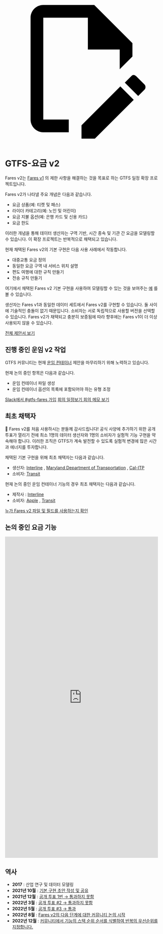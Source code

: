 <svg class="pencil" xmlns="http://www.w3.org/2000/svg" viewBox="0 0 24 24"><path d="M10 20H6V4h7v5h5v3.1l2-2V8l-6-6H6c-1.1 0-2 .9-2 2v16c0 1.1.9 2 2 2h4v-2m10.2-7c.1 0 .3.1.4.2l1.3 1.3c.2.2.2.6 0 .8l-1 1-2.1-2.1 1-1c.1-.1.2-.2.4-.2m0 3.9L14.1 23H12v-2.1l6.1-6.1 2.1 2.1Z"></path></svg>

# GTFS-요금 v2

Fares v2는 [Fares v1](/schedule/examples/fares-v1) 의 제한 사항을 해결하는 것을 목표로 하는 GTFS 일정 확장 프로젝트입니다.

Fares v2가 나타낼 주요 개념은 다음과 같습니다.

- 요금 상품(예: 티켓 및 패스)
- 라이더 카테고리(예: 노인 및 어린이)
- 요금 지불 옵션(예: 은행 카드 및 신용 카드)
- 요금 한도

이러한 개념을 통해 데이터 생산자는 구역 기반, 시간 종속 및 기관 간 요금을 모델링할 수 있습니다. 이 확장 프로젝트는 반복적으로 채택되고 있습니다.

현재 채택된 Fares v2의 기본 구현은 다음 사용 사례에서 작동합니다.

- 대중교통 요금 정의
- 동일한 요금 구역 내 서비스 위치 설명
- 편도 여행에 대한 규칙 만들기
- 전송 규칙 만들기

여기에서 채택된 Fares v2 기본 구현을 사용하여 모델링할 수 있는 것을 보여주는 [예](/schedule/examples/fares-v2) 를 볼 수 있습니다.

생산자는 Fares v1과 동일한 데이터 세트에서 Fares v2를 구현할 수 있습니다. 둘 사이에 기술적인 충돌이 없기 때문입니다. 소비자는 서로 독립적으로 사용할 버전을 선택할 수 있습니다. Fares v2가 채택되고 충분히 보증됨에 따라 향후에는 Fares v1이 더 이상 사용되지 않을 수 있습니다.

<a class="button no-icon" target="_blank" href="https://share.mobilitydata.org/gtfs-fares-v2">전체 제안서 보기</a>

## 진행 중인 운임 v2 작업

GTFS 커뮤니티는 현재 [운임 컨테이너](https://share.mobilitydata.org/fare-containers-to-fare-payment-types-proposal) 제안을 마무리하기 위해 노력하고 있습니다.

현재 논의 중인 항목은 다음과 같습니다.

- 운임 컨테이너 파일 생성
- 운임 컨테이너 옵션의 목록에 포함되어야 하는 유형 조정

<a class="button no-icon" target="_blank" href="https://share.mobilitydata.org/slack">Slack에서 #gtfs-fares 가입</a> <a class="button no-icon" target="_blank" href="https://www.eventbrite.ca/e/specifications-discussions-gtfs-fares-v2-monthly-meetings-tickets-522966225057">회의 일정</a><a class="button no-icon" target="_blank" href="https://docs.google.com/document/d/1d3g5bMXupdElCKrdv6rhFNN11mrQgEk-ibA7wdqVLTU/edit">보기 회의 메모 보기</a>

## 최초 채택자

🎉 Fares v2를 처음 사용하시는 분들께 감사드립니다! 공식 사양에 추가하기 위한 공개 투표가 열리기 전에 최소 1명의 데이터 생산자와 1명의 소비자가 실험적 기능 구현을 약속해야 합니다. 이러한 조직은 GTFS가 계속 발전할 수 있도록 실험적 변경에 많은 시간과 에너지를 투자합니다.

채택된 기본 구현을 위해 최초 채택자는 다음과 같습니다.

- 생산자: [Interline](https://www.interline.io/) , [Maryland Department of Transportation](https://www.mta.maryland.gov/developer-resources) , [Cal-ITP](https://dot.ca.gov/cal-itp/cal-itp-gtfs)
- 소비자: [Transit](https://transitapp.com/)

현재 논의 중인 운임 컨테이너 기능의 경우 최초 채택자는 다음과 같습니다.

- 제작사 : [Interline](https://www.interline.io/)
- 소비자: [Apple](https://www.apple.com/) , [Transit](https://transitapp.com/)

<a class="button no-icon" target="_blank" href="https://docs.google.com/spreadsheets/d/1jpKjz6MbCD2XPhmIP11EDi-P2jMh7x2k-oHS-pLf2vI/edit?usp=sharing">누가 Fares v2 파일 및 필드를 사용하는지 확인</a>

## 논의 중인 요금 기능

<iframe src="https://portal.productboard.com/rhk8dbtic1iqakfznucry448" frameborder="0" width="100%", style="min-height:1060px"></iframe>

## 역사

- **2017** : 산업 연구 및 데이터 모델링
- **2021년 10월** : [기본 구현 초안 작성 및 공유](https://github.com/google/transit/pull/286#issue-1026848880)
- **2021년 12월** : [공개 투표 1번 → 통과하지 못함](https://github.com/google/transit/pull/286#issuecomment-990258396)
- **2022년 3월** : [공개 투표 #2 → 통과하지 못함](https://github.com/google/transit/pull/286#issuecomment-1080716109)
- **2022년 5월** : [공개 투표 #3 → 통과](https://github.com/google/transit/pull/286#issuecomment-1121392932)
- **2022년 8월** : [Fares v2의 다음 단계에 대한 커뮤니티 논의 시작](https://github.com/google/transit/issues/341)
- **2022년 12월** : [커뮤니티에서 기능의 스택 순위 순서를 식별하여 반복의 우선순위를 지정합니다.](https://github.com/google/transit/issues/341#issuecomment-1339947915)
